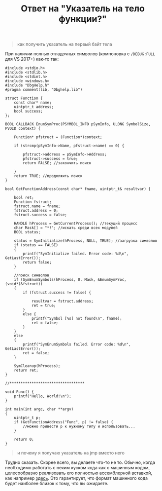 ﻿---
title: "Ответ на \"Указатель на тело функции?\""
se.owner.user_id: 240512
se.owner.display_name: "MSDN.WhiteKnight"
se.owner.link: "https://ru.stackoverflow.com/users/240512/msdn-whiteknight"
se.answer_id: 1005505
se.question_id: 1005297
se.post_type: answer
se.is_accepted: True
---
<blockquote>
  <p>как получить указатель на первый байт тела </p>
</blockquote>

<p>При наличии полных отладочных символов (компоновка с <code>/DEBUG:FULL</code> для VS 2017+) как-то так:</p>

<pre class="lang-cpp prettyprint-override"><code>#include &lt;stdio.h&gt;
#include &lt;stdlib.h&gt;
#include &lt;stdint.h&gt;
#include &lt;windows.h&gt;
#include "DbgHelp.h"
#pragma comment(lib, "Dbghelp.lib")

struct Function {
    const char* name;
    uintptr_t address;
    bool success;
};

BOOL CALLBACK EnumSymProc(PSYMBOL_INFO pSymInfo, ULONG SymbolSize, PVOID context) {

    Function* pfstruct = (Function*)context;

    if (strcmp(pSymInfo-&gt;Name, pfstruct-&gt;name) == 0) {

        pfstruct-&gt;address = pSymInfo-&gt;Address;      
        pfstruct-&gt;success = true;
        return FALSE; //закончить поиск

    }
    return TRUE; //продолжить поиск
}

bool GetFunctionAddress(const char* fname, uintptr_t&amp; resultvar) {

    bool ret;
    Function fstruct;
    fstruct.name = fname;
    fstruct.address = 0;
    fstruct.success = false;

    HANDLE hProcess = GetCurrentProcess(); //текущий процесс
    char Mask[] = "*!"; //искать среди всех модулей
    BOOL status;

    status = SymInitialize(hProcess, NULL, TRUE); //загрузка символов
    if (status == FALSE)
    {
        printf("SymInitialize failed. Error code: %d\n", GetLastError());
        return false;
    }

    //поиск символов
    if (SymEnumSymbols(hProcess, 0, Mask, &amp;EnumSymProc, (void*)&amp;fstruct))
    {
        if (fstruct.success != false) {

            resultvar = fstruct.address; 
            ret = true;
        }
        else {
            printf("Symbol [%s] not found\n", fname);
            ret = false;
        }
    }
    else
    {
        printf("SymEnumSymbols failed. Error code: %d\n", GetLastError());
        ret = false;
    }

    SymCleanup(hProcess);
    return ret;
}

//**********************************

void Func() {
    printf("Hello, World!\n");
}

int main(int argc, char **argv)
{
    uintptr_t p;
    if (GetFunctionAddress("Func", p) != false) {
        //можно привести p к нужному типу и использовать...
    }

    return 0;
}
</code></pre>

<blockquote>
  <p>и почему я получаю указатель на jmp вместо него</p>
</blockquote>

<p>Трудно сказать. Скорее всего, вы делаете что-то не то. Обычно, когда необходимо работать с неким куском кода как с машинным кодом, целесообразно реализовать его полностью ассемблерной вставкой, как например <a href="https://ru.stackoverflow.com/a/751021/240512">здесь</a>. Это гарантирует, что формат машинного кода будет наиболее близок к тому, что вы ожидаете.</p>
